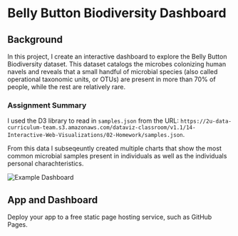 # Belly Button Biodiversity Dashboard

## Background
In this project, I create an interactive dashboard to explore the Belly Button Biodiversity dataset. This dataset catalogs the microbes colonizing human navels and reveals that a small handful of microbial species (also called operational taxonomic units, or OTUs) are present in more than 70% of people, while the rest are relatively rare.


### Assignment Summary
I used the D3 library to read in `samples.json` from the URL:
`https://2u-data-curriculum-team.s3.amazonaws.com/dataviz-classroom/v1.1/14-Interactive-Web-Visualizations/02-Homework/samples.json`.

From this data I subseqeuntly created multiple charts that show the most common microbial samples present in individuals as well as the individuals personal charachteristics. 

![Example Dashboard](dashboard_example.png)

## App and Dashboard
Deploy your app to a free static page hosting service, such as GitHub Pages. 
